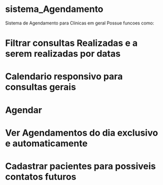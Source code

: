 # sistema_Agendamento
Sistema de Agendamento para Clinicas em geral 
Possue funcoes como:
# Filtrar consultas Realizadas e a serem realizadas por datas
# Calendario responsivo para consultas gerais
# Agendar
# Ver Agendamentos do dia exclusivo e automaticamente 
# Cadastrar pacientes para possiveis contatos futuros

